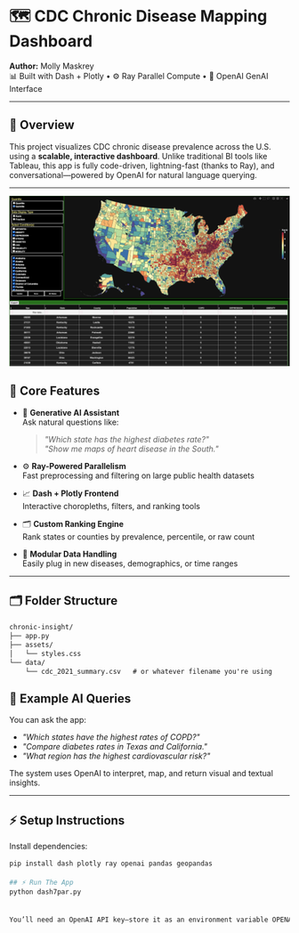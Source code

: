 # 🗺️ CDC Chronic Disease Mapping Dashboard

**Author:** Molly Maskrey  
📊 Built with Dash + Plotly • ⚙️ Ray Parallel Compute • 🤖 OpenAI GenAI Interface

---

## 🚀 Overview

This project visualizes CDC chronic disease prevalence across the U.S. using a **scalable, interactive dashboard**. Unlike traditional BI tools like Tableau, this app is fully code-driven, lightning-fast (thanks to Ray), and conversational—powered by OpenAI for natural language querying.

---
![Choropleth Dashboard Preview](./assets/dashboard-screenshot.png)


## 🔧 Core Features

- 🧠 **Generative AI Assistant**  
  Ask natural questions like:
  > *"Which state has the highest diabetes rate?"*  
  > *"Show me maps of heart disease in the South."*

- ⚙️ **Ray-Powered Parallelism**  
  Fast preprocessing and filtering on large public health datasets

- 📈 **Dash + Plotly Frontend**  
  Interactive choropleths, filters, and ranking tools

- 🗂️ **Custom Ranking Engine**  
  Rank states or counties by prevalence, percentile, or raw count

- 📡 **Modular Data Handling**  
  Easily plug in new diseases, demographics, or time ranges

---

## 🗂️ Folder Structure

```
chronic-insight/
├── app.py
├── assets/
│   └── styles.css
└── data/
    └── cdc_2021_summary.csv   # or whatever filename you're using
```


## 🧠 Example AI Queries

You can ask the app:
- *"Which states have the highest rates of COPD?"*
- *"Compare diabetes rates in Texas and California."*
- *"What region has the highest cardiovascular risk?"*

The system uses OpenAI to interpret, map, and return visual and textual insights.

---

## ⚡ Setup Instructions

Install dependencies:
```bash
pip install dash plotly ray openai pandas geopandas

## ⚡ Run The App
python dash7par.py


You’ll need an OpenAI API key—store it as an environment variable OPENAI_API_KEY.
